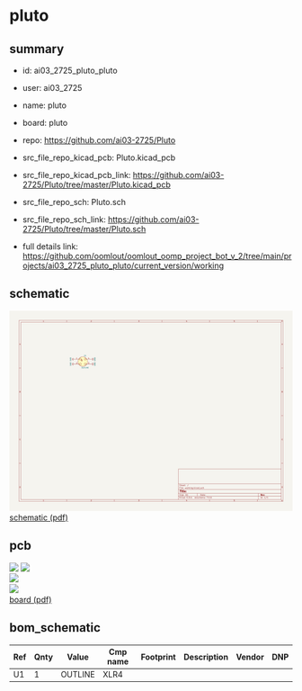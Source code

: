 # pluto
 
## summary 
* id: ai03_2725_pluto_pluto
* user: ai03_2725
* name: pluto
* board: pluto
* repo: https://github.com/ai03-2725/Pluto
* src_file_repo_kicad_pcb: Pluto.kicad_pcb
* src_file_repo_kicad_pcb_link: https://github.com/ai03-2725/Pluto/tree/master/Pluto.kicad_pcb


* src_file_repo_sch: Pluto.sch
* src_file_repo_sch_link: https://github.com/ai03-2725/Pluto/tree/master/Pluto.sch
* full details link: https://github.com/oomlout/oomlout_oomp_project_bot_v_2/tree/main/projects/ai03_2725_pluto_pluto/current_version/working  

## schematic  
![](working_schematic_600.png)  
[schematic (pdf)](working_schematic.pdf) 






















## pcb  
![](working_3d_600.png) 
![](working_3d_front_600.png)  
![](working_3d_back_600.png)  
![](working_600.png)  
[board (pdf)](working.pdf)  


## bom_schematic
| Ref | Qnty | Value | Cmp name | Footprint | Description | Vendor | DNP | 
| --- | --- | --- | --- | --- | --- | --- | --- | 
| U1 | 1 | OUTLINE | XLR4 |  |  |  |  | 



